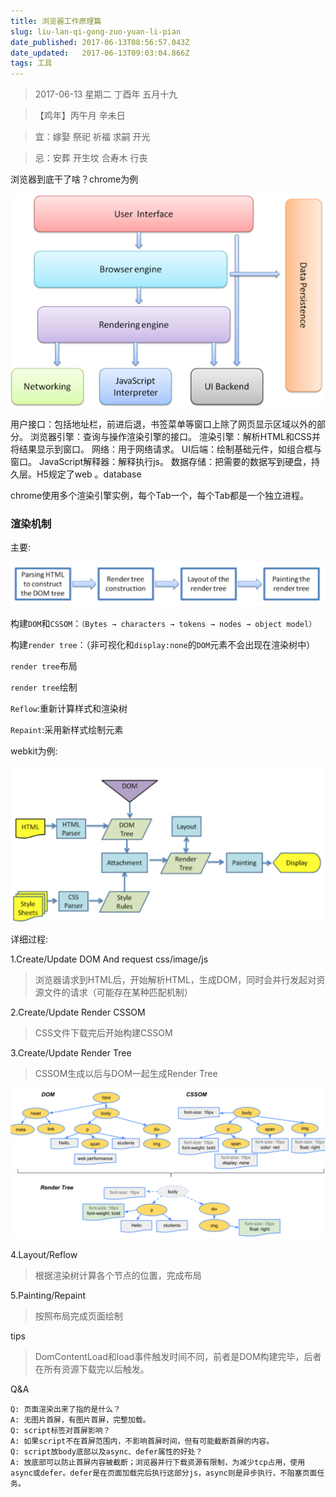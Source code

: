 ```yaml
---
title: 浏览器工作原理篇
slug: liu-lan-qi-gong-zuo-yuan-li-pian
date_published: 2017-06-13T08:56:57.043Z
date_updated:   2017-06-13T09:03:04.866Z
tags: 工具
---
```


> 2017-06-13 星期二 丁酉年 五月十九

>【鸡年】丙午月 辛未日

> 宜：嫁娶 祭祀 祈福 求嗣 开光

> 忌：安葬 开生坟 合寿木 行丧

浏览器到底干了啥？chrome为例

![](./images/20170516149492235386286.png)



用户接口：包括地址栏，前进后退，书签菜单等窗口上除了网页显示区域以外的部分。
浏览器引擎：查询与操作渲染引擎的接口。
渲染引擎：解析HTML和CSS并将结果显示到窗口。
网络：用于网络请求。
UI后端：绘制基础元件，如组合框与窗口。
JavaScript解释器：解释执行js。
数据存储：把需要的数据写到硬盘，持久层。H5规定了web 。database

chrome使用多个渲染引擎实例，每个Tab一个，每个Tab都是一个独立进程。

### 渲染机制

主要:

![](./images/2017050914943061296311.png)

构建`DOM`和`CSSOM`：`（Bytes → characters → tokens → nodes → object model）`

构建`render tree`：（非可视化和`display:none`的`DOM`元素不会出现在渲染树中）

`render tree`布局

`render tree`绘制

`Reflow`:重新计算样式和渲染树

`Repaint`:采用新样式绘制元素

webkit为例:

![](./images/20170509149430985825443.png)

详细过程:

1.Create/Update DOM And request css/image/js

> 浏览器请求到HTML后，开始解析HTML，生成DOM，同时会并行发起对资源文件的请求（可能存在某种匹配机制）

2.Create/Update Render CSSOM
​    
> CSS文件下载完后开始构建CSSOM

3.Create/Update Render Tree

> CSSOM生成以后与DOM一起生成Render Tree

![](./images/20170516149492397934919.png)

4.Layout/Reflow

> 根据渲染树计算各个节点的位置，完成布局

5.Painting/Repaint

> 按照布局完成页面绘制

tips

> DomContentLoad和load事件触发时间不同，前者是DOM构建完毕，后者在所有资源下载完以后触发。

Q&A

    Q: 页面渲染出来了指的是什么？
    A: 无图片首屏，有图片首屏，完整加载。
    Q: script标签对首屏影响？
    A: 如果script不在首屏范围内，不影响首屏时间，但有可能截断首屏的内容。
    Q: script放body底部以及async、defer属性的好处？
    A: 放底部可以防止首屏内容被截断；浏览器并行下载资源有限制，为减少tcp占用，使用async或defer。defer是在页面加载完后执行这部分js，async则是异步执行，不阻塞页面任务。




